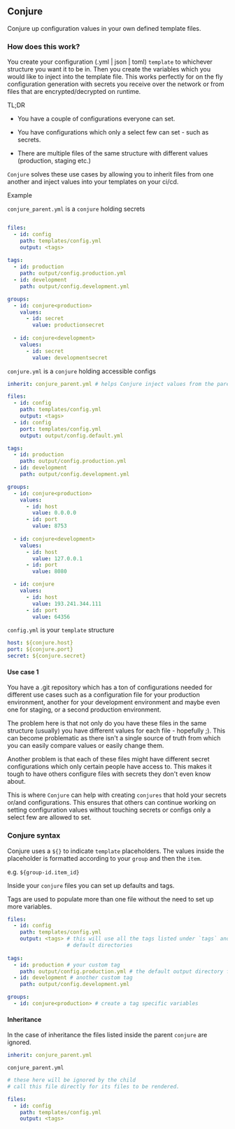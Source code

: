 ## Conjure

Conjure up configuration values in your own defined template files.


### How does this work?

You create your configuration (.yml | json | toml) `template` to whichever structure
you want it to be in. Then you create the variables which you would like
to inject into the template file. This works perfectly for on the fly configuration
generation with secrets you receive over the network or from files that 
are encrypted/decrypted on runtime.

TL;DR

- You have a couple of configurations everyone can set. 
  
- You have configurations which only a select few can set - such as secrets.

- There are multiple files of the same structure with different values (production, staging etc.)

`Conjure` solves these use cases by allowing you to inherit files from one another
and inject values into your templates on your ci/cd.

Example

`conjure_parent.yml` is a `conjure` holding secrets

```yaml

files:
  - id: config
    path: templates/config.yml
    output: <tags>
  
tags:
  - id: production
    path: output/config.production.yml
  - id: development
    path: output/config.development.yml

groups:
  - id: conjure<production>
    values:
      - id: secret
        value: productionsecret
  
  - id: conjure<development>
    values:
      - id: secret
        value: developmentsecret
```

`conjure.yml` is a `conjure` holding accessible configs

```yaml
inherit: conjure_parent.yml # helps Conjure inject values from the parent

files:
  - id: config
    path: templates/config.yml
    output: <tags>
  - id: config
    port: templates/config.yml
    output: output/config.default.yml

tags:
  - id: production
    path: output/config.production.yml
  - id: development
    path: output/config.development.yml

groups:
  - id: conjure<production>
    values:
      - id: host
        value: 0.0.0.0
      - id: port
        value: 8753
  
  - id: conjure<development>
    values:
      - id: host
        value: 127.0.0.1
      - id: port
        value: 8080

  - id: conjure
    values:
      - id: host
        value: 193.241.344.111
      - id: port
        value: 64356
```

`config.yml` is your `template` structure
```yaml
host: ${conjure.host}
port: ${conjure.port}
secret: ${conjure.secret}
```

#### Use case 1

You have a .git repository which has a ton of configurations needed for 
different use cases such as a configuration file for your production environment,
another for your development environment and maybe even one for staging, or a second
production environment.

The problem here is that not only do you have these files in the same structure (usually)
you have different values for each file - hopefully ;).
This can become problematic as there isn't a single source of truth from which
you can easily compare values or easily change them. 

Another problem is that each of these files might have different secret
configurations which only certain people have access to. This makes it tough
to have others configure files with secrets they don't even know about.

This is where `Conjure` can help with creating `conjures` that hold your
secrets or/and configurations. This ensures that others can continue working
on setting configuration values without touching secrets or configs only a select
few are allowed to set.


### Conjure syntax

Conjure uses a `${}` to indicate `template` placeholders.
The values inside the placeholder is formatted according to
your `group` and then the `item`.

e.g. `${group-id.item_id}`

Inside your `conjure` files you can set up defaults and tags.

Tags are used to populate more than one file without the need to set up
more variables.

```yaml
files:
  - id: config
    path: templates/config.yml
    output: <tags> # this will use all the tags listed under `tags` and populate a new file under each of their 
                   # default directories
    
tags:
  - id: production # your custom tag
    path: output/config.production.yml # the default output directory for this tag
  - id: development # another custom tag
    path: output/config.development.yml

groups:
  - id: conjure<production> # create a tag specific variables
```

#### Inheritance

In the case of inheritance the files listed inside the parent `conjure`
are ignored.

```yaml
inherit: conjure_parent.yml
```

`conjure_parent.yml`

```yaml
# these here will be ignored by the child
# call this file directly for its files to be rendered.

files:
  - id: config
    path: templates/config.yml
    output: <tags>
```